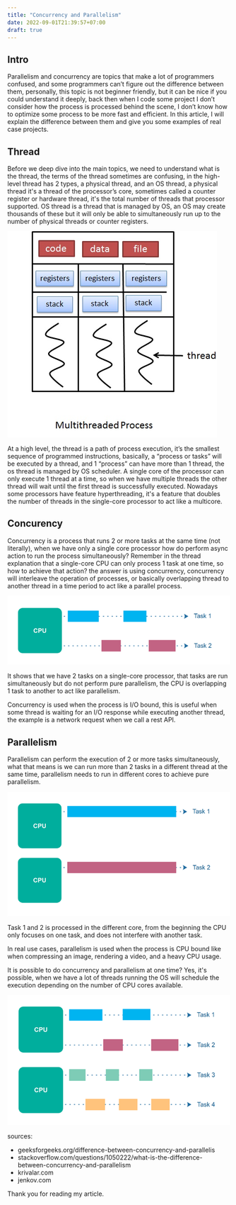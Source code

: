 ```yaml
---
title: "Concurrency and Parallelism"
date: 2022-09-01T21:39:57+07:00
draft: true
---
```


## Intro
Parallelism and concurrency are topics that make a lot of programmers confused, and some programmers can’t figure out the difference between them, personally, this topic is not beginner friendly, but it can be nice if you could understand it deeply, back then when I code some project I don’t consider how the process is processed behind the scene, I don’t know how to optimize some process to be more fast and efficient. In this article, I will explain the difference between them and give you some examples of real case projects.

## Thread
Before we deep dive into the main topics, we need to understand what is the thread, the terms of the thread sometimes are confusing, in the high-level thread has 2 types, a physical thread, and an OS thread, a physical thread it's a thread of the processor’s core, sometimes called a counter register or hardware thread, it's the total number of threads that processor supported. OS thread is a thread that is managed by OS, an OS may create thousands of these but it will only be able to simultaneously run up to the number of physical threads or counter registers.

![Image alt](/images/thread_img.png)

At a high level, the thread is a path of process execution, it’s the smallest sequence of programmed instructions, basically, a “process or tasks” will be executed by a thread, and 1 “process” can have more than 1 thread, the os thread is managed by OS scheduler. A single core of the processor can only execute 1 thread at a time, so when we have multiple threads the other thread will wait until the first thread is successfully executed. Nowadays some processors have feature hyperthreading, it's a feature that doubles the number of threads in the single-core processor to act like a multicore.

## Concurency
Concurrency is a process that runs 2 or more tasks at the same time (not literally), when we have only a single core processor how do perform async action to run the process simultaneously? Remember in the thread explanation that a single-core CPU can only process 1 task at one time, so how to achieve that action?  the answer is using concurrency, concurrency will interleave the operation of processes, or basically overlapping thread to another thread in a time period to act like a parallel process.

![Image alt](/images/concurency_img.png)

It shows that we have 2 tasks on a single-core processor, that tasks are run simultaneously but do not perform pure parallelism, the CPU is overlapping 1 task to another to act like parallelism.

Concurrency is used when the process is I/O bound, this is useful when some thread is waiting for an I/O response while executing another thread, the example is a network request when we call a rest API.

## Parallelism
Parallelism can perform the execution of 2 or more tasks simultaneously, what that means is we can run more than 2 tasks in a different thread at the same time, parallelism needs to run in different cores to achieve pure parallelism.

![Image alt](/images/pararelism_img.png)

Task 1 and 2 is processed in the different core, from the beginning the CPU only focuses on one task, and does not interfere with another task.

In real use cases, parallelism is used when the process is CPU bound like when compressing an image, rendering a video, and a heavy CPU usage.

It is possible to do concurrency and parallelism at one time? Yes, it's possible, when we have a lot of threads running the OS will schedule the execution depending on the number of CPU cores available.

![Image alt](/images/pararelism_and_concurency_img.png)

sources:
- geeksforgeeks.org/difference-between-concurrency-and-parallelis
- stackoverflow.com/questions/1050222/what-is-the-difference-between-concurrency-and-parallelism
- krivalar.com
- jenkov.com

Thank you for reading my article.
